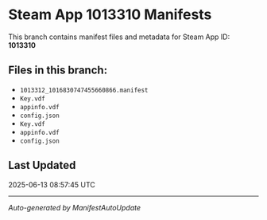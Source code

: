 # Steam App 1013310 Manifests

This branch contains manifest files and metadata for Steam App ID: **1013310**

## Files in this branch:
- `1013312_1016830747455660866.manifest`
- `Key.vdf`
- `appinfo.vdf`
- `config.json`
- `Key.vdf`
- `appinfo.vdf`
- `config.json`

## Last Updated
2025-06-13 08:57:45 UTC

---
*Auto-generated by ManifestAutoUpdate*
